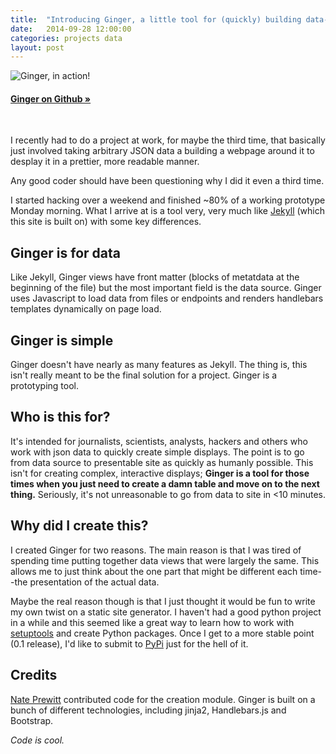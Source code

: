 ```yaml
---
title:  "Introducing Ginger, a little tool for (quickly) building data-centric websites"
date:   2014-09-28 12:00:00
categories: projects data
layout: post
---
```


![Ginger, in action!](http://f.cl.ly/items/271v3D0R352I3W1M1c2W/Screen%20Shot%202014-09-28%20at%207.41.03%20PM.png)

#### [Ginger on Github &raquo;](https://github.com/scogle/ginger)

<br />

I recently had to do a project at work, for maybe the third time, that basically just involved taking arbitrary JSON data a building a webpage around it to desplay it in a prettier, more readable manner.

Any good coder should have been questioning why I did it even a third time.

I started hacking over a weekend and finished ~80% of a working prototype Monday morning.  What I arrive at is a tool very, very much like [Jekyll](jekyllrb.com) (which this site is built on) with some key differences.

## Ginger is for data

Like Jekyll, Ginger views have front matter (blocks of metatdata at the beginning of the file) but the most important field is the data source.  Ginger uses Javascript to load data from files or endpoints and renders handlebars templates dynamically on page load.

## Ginger is simple

Ginger doesn't have nearly as many features as Jekyll.  The thing is, this isn't really meant to be the final solution for a project.  Ginger is a prototyping tool.

## Who is this for?

It's intended for journalists, scientists, analysts, hackers and others who work with json data to quickly create simple displays.  The point is to go from data source to presentable site as quickly as humanly possible.  This isn't for creating complex, interactive displays; **Ginger is a tool for those times when you just need to create a damn table and move on to the next thing.**  Seriously, it's not unreasonable to go from data to site in <10 minutes.

## Why did I create this?

I created Ginger for two reasons.  The main reason is that I was tired of spending time putting together data views that were largely the same.  This allows me to just think about the one part that might be different each time--the presentation of the actual data.

Maybe the real reason though is that I just thought it would be fun to write my own twist on a static site generator.  I haven't had a good python project in a while and this seemed like a great way to learn how to work with [setuptools](https://pythonhosted.org/setuptools/setuptools.html) and create Python packages.  Once I get to a more stable point (0.1 release), I'd like to submit to [PyPi](https://pypi.python.org/pypi) just for the hell of it.

## Credits

[Nate Prewitt](https://github.com/nateprewitt) contributed code for the creation module.  Ginger is built on a bunch of different technologies, including jinja2, Handlebars.js and Bootstrap.

*Code is cool.*

